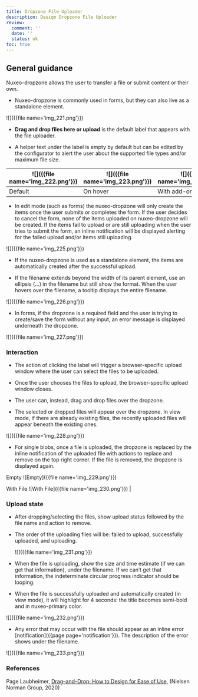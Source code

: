 ```yaml
---
title: Dropzone File Uploader
description: Design Dropzone File Uploader
review:
  comment: ''
  date: ''
  status: ok
toc: true
---
```


## General guidance

Nuxeo-dropzone allows the user to transfer a file or submit content or their own.

- Nuxeo-dropzone is commonly used in forms, but they can also live as a standalone element.

![]({{file name='img_221.png'}})

- **Drag and drop files here or upload** is the default label that appears with the file uploader.

- A helper text under the label is empty by default but can be edited by the configurator to alert the user about the supported file types and/or maximum file size.

| ![]({{file name='img_222.png'}}) | ![]({{file name='img_223.png'}}) | ![]({{file name='img_224.png'}}) |
| -------------------------------- | -------------------------------- | -------------------------------- |
| Default                          | On hover                         | With add-ons                     |

- In edit mode (such as forms) the nuxeo-dropzone will only create the items once the user submits or completes the form. If the user decides to cancel the form, none of the items uploaded on nuxeo-dropzone will be created. If the items fail to upload or are still uploading when the user tries to submit the form, an inline notification will be displayed alerting for the failed upload and/or items still uploading.

![]({{file name='img_225.png'}})

- If the nuxeo-dropzone is used as a standalone element, the items are automatically created after the successful upload.

- If the filename extends beyond the width of its parent element, use an ellipsis (…) in the filename but still show the format. When the user hovers over the filename, a tooltip displays the entire filename.

![]({{file name='img_226.png'}})

- In forms, if the dropzone is a required field and the user is trying to create/save the form without any input, an error message is displayed underneath the dropzone.

![]({{file name='img_227.png'}})

### Interaction

- The action of clicking the label will trigger a browser-specific upload window where the user can select the files to be uploaded.

- Once the user chooses the files to upload, the browser-specific upload window closes.

- The user can, instead, drag and drop files over the dropzone.

- The selected or dropped files will appear over the dropzone. In view mode, if there are already existing files, the recently uploaded files will appear beneath the existing ones.

![]({{file name='img_228.png'}})

- For single blobs, once a file is uploaded, the dropzone is replaced by the inline notification of the uploaded file with actions to replace and remove on the top right corner. If the file is removed, the dropzone is displayed again.

Empty
![Empty]({{file name='img_229.png'}})

With File
![With File]({{file name='img_230.png'}}) |

### Upload state

- After dropping/selecting the files, show upload status followed by the file name and action to remove.

- The order of the uploading files will be: failed to upload, successfully uploaded, and uploading.

  ![]({{file name='img_231.png'}})

- When the file is uploading, show the size and time estimate (if we can get that information), under the filename. If we can’t get that information, the indeterminate circular progress indicator should be looping.

- When the file is successfully uploaded and automatically created (in view mode), it will highlight for 4 seconds: the title becomes semi-bold and in nuxeo-primary color.

![]({{file name='img_232.png'}})

- Any error that may occur with the file should appear as an inline error [notification]({{page page='notification'}}). The description of the error shows under the filename.

![]({{file name='img_233.png'}})

### References

Page Laubheimer, [Drag–and–Drop: How to Design for Ease of Use](https://www.nngroup.com/articles/drag-drop/), (Nielsen Norman Group, 2020)
